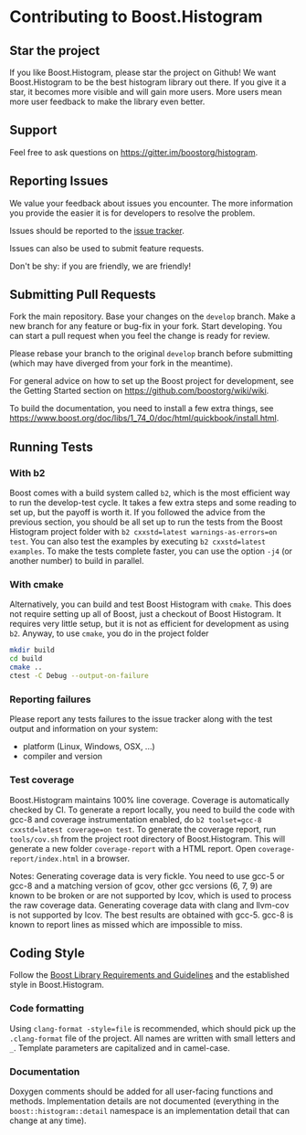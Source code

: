 # Contributing to Boost.Histogram

## Star the project

If you like Boost.Histogram, please star the project on Github! We want Boost.Histogram to be the best histogram library out there. If you give it a star, it becomes more visible and will gain more users. More users mean more user feedback to make the library even better.

## Support

Feel free to ask questions on https://gitter.im/boostorg/histogram.

## Reporting Issues

We value your feedback about issues you encounter. The more information you provide the easier it is for developers to resolve the problem.

Issues should be reported to the [issue tracker](
https://github.com/boostorg/histogram/issues?state=open).

Issues can also be used to submit feature requests.

Don't be shy: if you are friendly, we are friendly!

## Submitting Pull Requests

Fork the main repository. Base your changes on the `develop` branch. Make a new branch for any feature or bug-fix in your fork. Start developing. You can start a pull request when you feel the change is ready for review.

Please rebase your branch to the original `develop` branch before submitting (which may have diverged from your fork in the meantime).

For general advice on how to set up the Boost project for development, see the Getting Started section on
https://github.com/boostorg/wiki/wiki.

To build the documentation, you need to install a few extra things, see
https://www.boost.org/doc/libs/1_74_0/doc/html/quickbook/install.html.

## Running Tests

### With b2

Boost comes with a build system called `b2`, which is the most efficient way to run the develop-test cycle. It takes a few extra steps and some reading to set up, but the payoff is worth it. If you followed the advice from the previous section, you should be all set up to run the tests from the Boost Histogram project folder with `b2 cxxstd=latest warnings-as-errors=on test`. You can also test the examples by executing `b2 cxxstd=latest examples`. To make the tests complete faster, you can use the option `-j4` (or another number) to build in parallel.

### With cmake

Alternatively, you can build and test Boost Histogram with `cmake`. This does not require setting up all of Boost, just a checkout of Boost Histogram. It requires very little setup, but it is not as efficient for development as using `b2`. Anyway, to use `cmake`, you do in the project folder
```sh
mkdir build
cd build
cmake ..
ctest -C Debug --output-on-failure
```

### Reporting failures

Please report any tests failures to the issue tracker along with the test output and information on your system:

* platform (Linux, Windows, OSX, ...)
* compiler and version

### Test coverage

Boost.Histogram maintains 100% line coverage. Coverage is automatically checked by CI. To generate a report locally, you need to build the code with gcc-8 and coverage instrumentation enabled, do `b2 toolset=gcc-8 cxxstd=latest coverage=on test`. To generate the coverage report, run `tools/cov.sh` from the project root directory of Boost.Histogram. This will generate a new folder `coverage-report` with a HTML report. Open `coverage-report/index.html` in a browser.

Notes: Generating coverage data is very fickle. You need to use gcc-5 or gcc-8 and a matching version of gcov, other gcc versions (6, 7, 9) are known to be broken or are not supported by lcov, which is used to process the raw coverage data. Generating coverage data with clang and llvm-cov is not supported by lcov. The best results are obtained with gcc-5. gcc-8 is known to report lines as missed which are impossible to miss.

## Coding Style

Follow the [Boost Library Requirements and Guidelines](https://www.boost.org/development/requirements.html) and the established style in Boost.Histogram.

### Code formatting

Using `clang-format -style=file` is recommended, which should pick up the `.clang-format` file of the project. All names are written with small letters and `_`. Template parameters are capitalized and in camel-case.

### Documentation

Doxygen comments should be added for all user-facing functions and methods. Implementation details are not documented (everything in the `boost::histogram::detail` namespace is an implementation detail that can change at any time).
